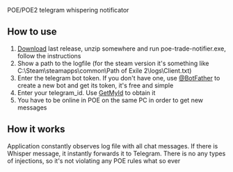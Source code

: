 
POE/POE2 telegram whispering notificator

## How to use
1. [Download](https://github.com/seorgiy/poe-trade-notifier/releases) last release, unzip somewhere and run poe-trade-notifier.exe, follow the instructions
2. Show a path to the logfile (for the steam version it's something like C:\Steam\steamapps\common\Path of Exile 2\logs\Client.txt)
3. Enter the telegram bot token. If you don't have one, use [@BotFather](https://t.me/botfather) to create a new bot and get its token, it's free and simple
4. Enter your telegram_id. Use [GetMyId](https://t.me/getmyid_bot) to obtain it
5. You have to be online in POE on the same PC in order to get new messages

## How it works
Application constantly observes log file with all chat messages. If there is Whisper message, it instantly forwards it to Telegram.
There is no any types of injections, so it's not violating any POE rules what so ever